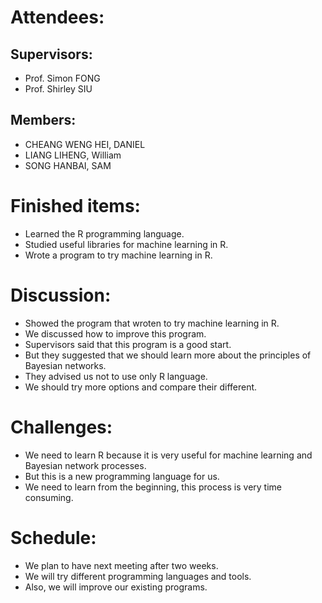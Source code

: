 # Attendees:
## Supervisors:
* Prof. Simon FONG
* Prof. Shirley SIU
## Members:
* CHEANG WENG HEI, DANIEL
* LIANG LIHENG, William
* SONG HANBAI, SAM

# Finished items:
* Learned the R programming language.
* Studied useful libraries for machine learning in R.
* Wrote a program to try machine learning in R.

# Discussion:
* Showed the program that wroten to try machine learning in R.
* We discussed how to improve this program.
* Supervisors said that this program is a good start.
* But they suggested that we should learn more about the principles of Bayesian networks.
* They advised us not to use only R language.
* We should try more options and compare their different.

# Challenges:
* We need to learn R because it is very useful for machine learning and Bayesian network processes.
* But this is a new programming language for us.
* We need to learn from the beginning, this process is very time consuming.

# Schedule:
* We plan to have next meeting after two weeks.
* We will try different programming languages and tools.
* Also, we will improve our existing programs.
